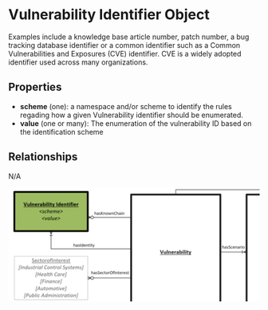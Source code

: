 # Vulnerability Identifier Object

Examples include a knowledge base article number, patch number, a bug tracking database identifier or a common identifier such as a Common Vulnerabilities and Exposures (CVE) identifier. CVE is a widely adopted identifier used across many organizations.

## Properties
- **scheme** (one): a namespace and/or scheme to identify the rules regading how a given Vulnerability identifier should be enumerated. 
- **value** (one or many): The enumeration of the vulnerability ID based on the identification scheme 


## Relationships

N/A

![Vulnerability Identifier Graph](../figures/graphsnippets/VulnerabilityIdentifierSnippet.png "Vulnerability Identifier Graph")